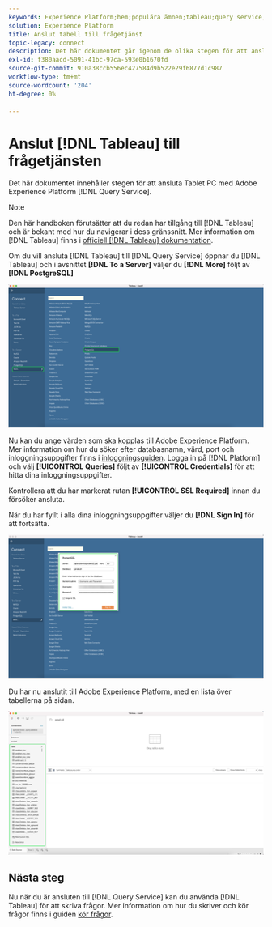 ```yaml
---
keywords: Experience Platform;hem;populära ämnen;tableau;query service;Query service;connect to query service;
solution: Experience Platform
title: Anslut tabell till frågetjänst
topic-legacy: connect
description: Det här dokumentet går igenom de olika stegen för att ansluta Tableau till Adobe Experience Platform Query Service.
exl-id: f380aacd-5091-41bc-97ca-593e0b1670fd
source-git-commit: 910a38ccb556ec427584d9b522e29f6877d1c987
workflow-type: tm+mt
source-wordcount: '204'
ht-degree: 0%

---
```


# Anslut [!DNL Tableau] till frågetjänsten

Det här dokumentet innehåller stegen för att ansluta Tablet PC med Adobe Experience Platform [!DNL Query Service].

>[!NOTE]
>
> Den här handboken förutsätter att du redan har tillgång till [!DNL Tableau] och är bekant med hur du navigerar i dess gränssnitt. Mer information om [!DNL Tableau] finns i [officiell [!DNL Tableau] dokumentation](https://help.tableau.com/current/pro/desktop/en-us/default.htm).

Om du vill ansluta [!DNL Tableau] till [!DNL Query Service] öppnar du [!DNL Tableau] och i avsnittet **[!DNL To a Server]** väljer du **[!DNL More]** följt av **[!DNL PostgreSQL]**

![](../images/clients/tableau/open-connection.png)

Nu kan du ange värden som ska kopplas till Adobe Experience Platform. Mer information om hur du söker efter databasnamn, värd, port och inloggningsuppgifter finns i [inloggningsguiden](../ui/credentials.md). Logga in på [!DNL Platform] och välj **[!UICONTROL Queries]** följt av **[!UICONTROL Credentials]** för att hitta dina inloggningsuppgifter.

Kontrollera att du har markerat rutan **[!UICONTROL SSL Required]** innan du försöker ansluta.

När du har fyllt i alla dina inloggningsuppgifter väljer du **[!DNL Sign In]** för att fortsätta.

![](../images/clients/tableau/sign-in.png)

Du har nu anslutit till Adobe Experience Platform, med en lista över tabellerna på sidan.

![](../images/clients/tableau/connected.png)

## Nästa steg

Nu när du är ansluten till [!DNL Query Service] kan du använda [!DNL Tableau] för att skriva frågor. Mer information om hur du skriver och kör frågor finns i guiden [kör frågor](../best-practices/writing-queries.md).
